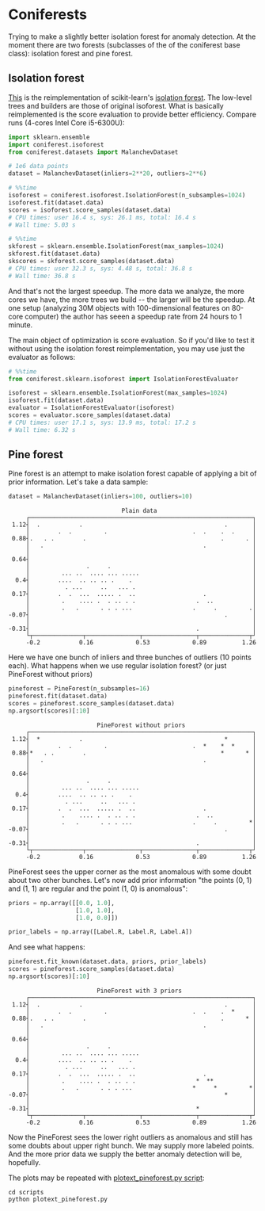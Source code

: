 # Coniferests

Trying to make a slightly better isolation forest for anomaly detection.
At the moment there are two forests (subclasses of the of the coniferest base class):
isolation forest and pine forest.

## Isolation forest
[This](https://github.com/snad-space/coniferest/blob/master/coniferest/isoforest.py)
is the reimplementation of scikit-learn's 
[isolation forest](https://scikit-learn.org/stable/modules/generated/sklearn.ensemble.IsolationForest.html).
The low-level trees and builders are those of original isoforest. What is basically
reimplemented is the score evaluation to provide better efficiency. Compare runs (4-cores Intel Core i5-6300U):
```python
import sklearn.ensemble
import coniferest.isoforest
from coniferest.datasets import MalanchevDataset

# 1e6 data points
dataset = MalanchevDataset(inliers=2**20, outliers=2**6)

# %%time
isoforest = coniferest.isoforest.IsolationForest(n_subsamples=1024)
isoforest.fit(dataset.data)
scores = isoforest.score_samples(dataset.data)
# CPU times: user 16.4 s, sys: 26.1 ms, total: 16.4 s
# Wall time: 5.03 s

# %%time
skforest = sklearn.ensemble.IsolationForest(max_samples=1024)
skforest.fit(dataset.data)
skscores = skforest.score_samples(dataset.data)
# CPU times: user 32.3 s, sys: 4.48 s, total: 36.8 s
# Wall time: 36.8 s
```
And that's not the largest speedup. The more data we analyze, the more cores we have, the more trees we build -- the larger will be the speedup.
At one setup (analyzing 30M objects with 100-dimensional features on 80-core computer) the author has seeen a speedup rate from 24 hours to 1 minute.

The main object of optimization is score evaluation. So if you'd like to test it without using the isolation forest reimplementation, you may use
just the evaluator as follows:
```python
# %%time
from coniferest.sklearn.isoforest import IsolationForestEvaluator

isoforest = sklearn.ensemble.IsolationForest(max_samples=1024)
isoforest.fit(dataset.data)
evaluator = IsolationForestEvaluator(isoforest)
scores = evaluator.score_samples(dataset.data)
# CPU times: user 17.1 s, sys: 13.9 ms, total: 17.2 s
# Wall time: 6.32 s
```

## Pine forest
Pine forest is an attempt to make isolation forest capable of applying a bit of prior information. Let's take a data sample:
```python
dataset = MalanchevDataset(inliers=100, outliers=10)
```

```
                                Plain data
     ┌───────────────────────────────────────────────────────────────┐
 1.12┤  .           .                                        .       │
     │        .  .         .                        .  .    .  .     │
 0.88┤.   . .        .                                      .      . │
     │   .                                             .             │
     │                                                               │
 0.64┤                                                               │
     │                .     .                                        │
     │         ... ..  .... ... .....                                │
  0.4┤        ....  .. .. .. .    .                                  │
     │          . ...     ..   ... .                                 │
 0.17┤        .  .  ...  ..... .  ..                   .             │
     │         .    .... .  . .. . .                 .  ..           │
     │         .   .      . . . ...                 .     .         .│
-0.07┤                                                       .       │
     │                                                               │
-0.31┤                                               .               │
     └┬──────────────┬───────────────┬───────────────┬──────────────┬┘
     -0.2           0.16            0.53            0.89          1.26
```

Here we have one bunch of inliers and three bunches of outliers (10 points each). What happens when we use regular isolation forest?
(or just PineForest without priors)
```python
pineforest = PineForest(n_subsamples=16)
pineforest.fit(dataset.data)
scores = pineforest.score_samples(dataset.data)
np.argsort(scores)[:10]
```

```
                         PineForest without priors
     ┌───────────────────────────────────────────────────────────────┐
 1.12┤  *           .                                        *       │
     │        .  .         .                        .  *    *  *     │
 0.88┤*   . .        .                                      *      * │
     │   .                                             .             │
     │                                                               │
 0.64┤                                                               │
     │                .     .                                        │
     │         ... ..  .... ... .....                                │
  0.4┤        ....  .. .. .. .    .                                  │
     │          . ...     ..   ... .                                 │
 0.17┤        .  .  ...  ..... .  ..                   .             │
     │         .    .... .  . .. . .                 .  ..           │
     │         .   .      . . . ...                 .     .         *│
-0.07┤                                                       .       │
     │                                                               │
-0.31┤                                               .               │
     └┬──────────────┬───────────────┬───────────────┬──────────────┬┘
     -0.2           0.16            0.53            0.89          1.26
```

PineForest sees the upper corner as the most anomalous with some doubt about two other bunches.
Let's now add prior information "the points (0, 1) and (1, 1) are regular and the point
(1, 0) is anomalous":
```python
priors = np.array([[0.0, 1.0],
                   [1.0, 1.0],
                   [1.0, 0.0]])

prior_labels = np.array([Label.R, Label.R, Label.A])
```

And see what happens:
```python
pineforest.fit_known(dataset.data, priors, prior_labels)
scores = pineforest.score_samples(dataset.data)
np.argsort(scores)[:10]
```

```
                         PineForest with 3 priors
     ┌───────────────────────────────────────────────────────────────┐
 1.12┤  .           .                                        .       │
     │        .  .         .                        .  .    .  *     │
 0.88┤.   . .        .                                      .      * │
     │   .                                             .             │
     │                                                               │
 0.64┤                                                               │
     │                .     .                                        │
     │         ... ..  .... ... .....                                │
  0.4┤        ....  .. .. .. .    .                                  │
     │          . ...     ..   ... .                                 │
 0.17┤        .  .  ...  ..... .  ..                   .             │
     │         .    .... .  . .. . .                 *  **           │
     │         .   .      . . . ...                 *     *         *│
-0.07┤                                                       *       │
     │                                                               │
-0.31┤                                               *               │
     └┬──────────────┬───────────────┬───────────────┬──────────────┬┘
     -0.2           0.16            0.53            0.89          1.26
```

Now the PineForest sees the lower right outliers as anomalous and still has some doubts
about upper right bunch. We may supply more labeled points. And the more prior data we supply
the better anomaly detection will be, hopefully.

The plots may be repeated with [plotext_pineforest.py script](scripts/plotext_pineforest.py):
```shell
cd scripts
python plotext_pineforest.py
```
